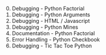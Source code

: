 0. Debugging - Python Factorial
1. Debugging - Python Arguments
2. Debugging - HTML / Javascript
3. Debugging - Python Mines
4. Documentation - Python Factorial
5. Error Handling - Python Checkbook
6. Debugging - Tic Tac Toe Python

